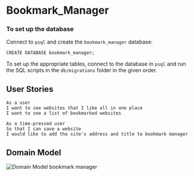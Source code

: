 # Bookmark_Manager

### To set up the database

Connect to `psql` and create the `bookmark_manager` database:

```
CREATE DATABASE bookmark_manager;
```

To set up the appropriate tables, 
connect to the database in `psql` and run the SQL scripts in the `db/migrations` folder in the given order.

## User Stories

```
As a user
I want to see websites that I like all in one place
I want to see a list of bookmarked websites

As a time-pressed user
So that I can save a website
I would like to add the site's address and title to bookmark manager
```

## Domain Model


![Domain Model bookmark manager](https://user-images.githubusercontent.com/77396594/133406466-b37796d0-a024-4a15-9e30-a55e275cdc60.png)

